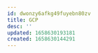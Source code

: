 ```yaml
---
id: dwonzy6afkg49fuyebn80zv
title: GCP
desc: ''
updated: 1658630193181
created: 1658630144291
---
```

